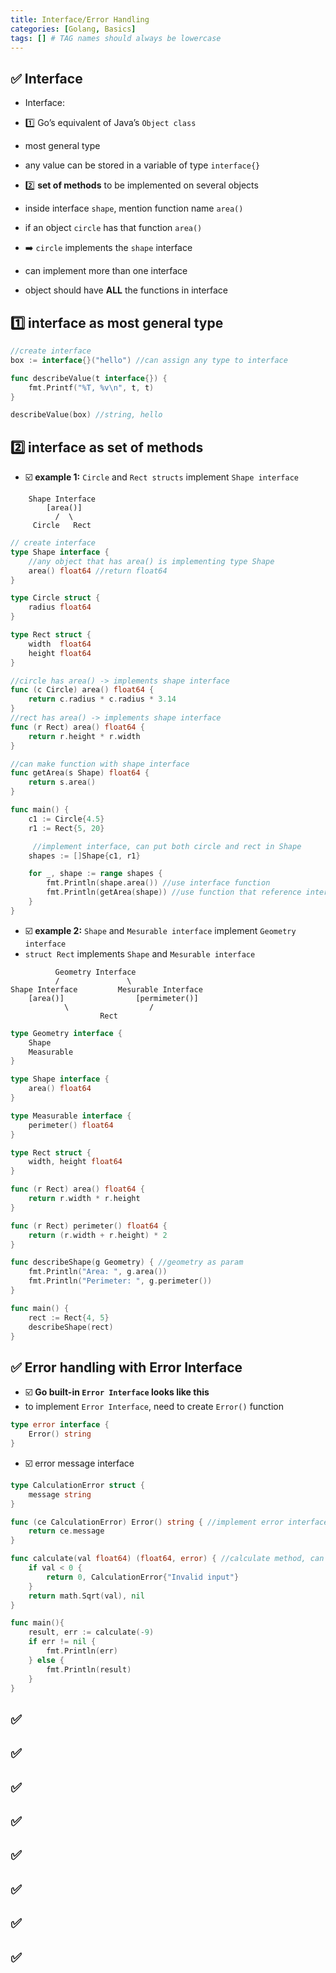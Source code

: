 ```yaml
---
title: Interface/Error Handling
categories: [Golang, Basics]
tags: [] # TAG names should always be lowercase
---
```


## ✅ Interface

- Interface:
- 1️⃣ Go’s equivalent of Java’s `Object class`
- most general type
- any value can be stored in a variable of type `interface{}`

- 2️⃣ **set of methods** to be implemented on several objects
- inside interface `shape`, mention function name `area()`
- if an object `circle` has that function `area()`
- ➡️ `circle` implements the `shape` interface

- can implement more than one interface
- object should have **ALL** the functions in interface

## 1️⃣ interface as **most general type**

```GO
//create interface
box := interface{}("hello") //can assign any type to interface

func describeValue(t interface{}) {
	fmt.Printf("%T, %v\n", t, t)
}

describeValue(box) //string, hello
```

## 2️⃣ interface as **set of methods**

- ☑️ **example 1:** `Circle` and `Rect structs` implement `Shape interface`

```
    Shape Interface
        [area()]
          /  \
     Circle   Rect
```

```GO
// create interface
type Shape interface {
	//any object that has area() is implementing type Shape
	area() float64 //return float64
}

type Circle struct {
	radius float64
}

type Rect struct {
	width  float64
	height float64
}

//circle has area() -> implements shape interface
func (c Circle) area() float64 {
	return c.radius * c.radius * 3.14
}
//rect has area() -> implements shape interface
func (r Rect) area() float64 {
	return r.height * r.width
}

//can make function with shape interface
func getArea(s Shape) float64 {
	return s.area()
}
```

```GO
func main() {
	c1 := Circle{4.5}
	r1 := Rect{5, 20}

	 //implement interface, can put both circle and rect in Shape
	shapes := []Shape{c1, r1}

	for _, shape := range shapes {
		fmt.Println(shape.area()) //use interface function
		fmt.Println(getArea(shape)) //use function that reference interface
	}
}
```

- ☑️ **example 2:** `Shape` and `Mesurable interface` implement `Geometry interface`
- `struct Rect` implements `Shape` and `Mesurable interface`

```
          Geometry Interface
          /               \
Shape Interface         Mesurable Interface
    [area()]                [permimeter()]
            \                  /
                    Rect
```

```GO
type Geometry interface {
	Shape
	Measurable
}

type Shape interface {
	area() float64
}

type Measurable interface {
	perimeter() float64
}

type Rect struct {
	width, height float64
}

func (r Rect) area() float64 {
	return r.width * r.height
}

func (r Rect) perimeter() float64 {
	return (r.width + r.height) * 2
}

func describeShape(g Geometry) { //geometry as param
	fmt.Println("Area: ", g.area())
	fmt.Println("Perimeter: ", g.perimeter())
}

func main() {
	rect := Rect{4, 5}
	describeShape(rect)
}
```

## ✅ Error handling with Error Interface

- ☑️ **Go built-in `Error Interface` looks like this**
- to implement `Error Interface`, need to create `Error()` function

```GO
type error interface {
	Error() string
}
```

- ☑️ error message interface

```GO
type CalculationError struct {
	message string
}

func (ce CalculationError) Error() string { //implement error interface
	return ce.message
}

func calculate(val float64) (float64, error) { //calculate method, can return error message
	if val < 0 {
		return 0, CalculationError{"Invalid input"}
	}
	return math.Sqrt(val), nil
}

func main(){
    result, err := calculate(-9)
	if err != nil {
		fmt.Println(err)
	} else {
		fmt.Println(result)
	}
}
```

## ✅

## ✅

## ✅

## ✅

## ✅

## ✅

## ✅

## ✅
